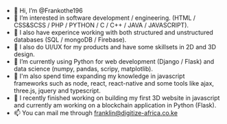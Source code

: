 - 👋  Hi, I’m @Frankothe196
- 👀  I’m interested in software development / engineering. (HTML / CSS&SCSS / PHP / PYTHON / C / C++ / JAVA / JAVASCRIPT). 
- 👀  I also have experince working with both structured and unstructured databases (SQL / mongoDB / Firebase).
- 👀  I also do UI/UX for my products and have some skillsets in 2D and 3D design.
- 🌱  I’m currently using Python for web development (Django / Flask) and data science (numpy, pandas, scripy, matplotlib). 
- 🌱  I'm also spend time expanding my knowledge in javascript frameworks such as node, react, react-native and some tools like ajax, three.js, jquery and typescript.
- 💞️  I recently finished working on building my first 3D website in javascript and currently am working on a blockchain application in Python (Flask).
- 📫  You can mail me through franklin@digitize-africa.co.ke

<!---
Frankothe196/Frankothe196 is a ✨ special ✨ repository because its `README.md` (this file) appears on your GitHub profile.
You can click the Preview link to take a look at your changes.
--->
